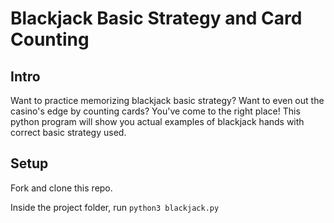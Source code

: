 # Blackjack Basic Strategy and Card Counting

## Intro

Want to practice memorizing blackjack basic strategy? Want to even out the casino's edge by counting cards? You've come to the right place! This python program will show you actual examples of blackjack hands with correct basic strategy used. 

## Setup

Fork and clone this repo.

Inside the project folder, run `python3 blackjack.py`


<!-- # March Madness Simulator

Every March Madness bracket has the potential to win its respective pool. However, 
some brackets have much better chances than others.

## Gathering the Data

In order to form a system that maximizes expected outcome in a pool, I first had to gather data based on how users pick their brackets. [Yahoo](https://tournament.fantasysports.yahoo.com/t1/pickdistribution) gathers the picks from every user who submits a bracket in any given pool, and shows the percetage of people who picked particular teams in any given game. Using this data, I created a [user picks API](https://marchmadnessapi.herokuapp.com/api/popPicksTournament) in order to simulate various brackets using the odds that Yahoo users entered in for their brackets.

Alongside the Yahoo user picks, I needed a gold standard input of simulated picks in order to compare against. I chose to use [FiveThirtyEight's](https://projects.fivethirtyeight.com/2019-march-madness-predictions/) trusty March Madness model, given their strong reputation with data analysis and forecasting. Using this model, I created [another API](https://marchmadnessapi.herokuapp.com/api/538Tournament) in order to simulate the user picks against the more likely scenarios from FiveThirtyEight.   

## Bringing it Together With the User Interface

No simulator would be complete without the ability to compare one's own selections against that of the the different models. The interface I created allows the user to input all of important information about their pool and bracket in order to compare themselves against the results of the masses. 

After entering their pool entry fee, number of participants, percentage of the pot going to the top three winners, custom scoring system, and last but not least, the actual bracket itself, the user can then cue the bracket for submission and submit it into the simulation. After waiting a few seconds for the thousands of simulations to complete, the user can then see the odds that their bracket finishes in first, finishes in the top 3, their prize winning expected value, and the percent chance that a random bracket in their pool finishes in first place.


## How it all works

The simulator works through a series of nested loops throughout the code. The amount of participants specified in the interface are all run separately using the Yahoo API data. For example, in the first round matchup of the 2019 tournament between Maryland and Belmont, Yahoo users picked Maryland 69% of the time, and Belmont 31% of the time. Therefore, during the simulations, each bracket had a 69% of Maryland advancing, and a 31% chance of Belmont advancing.

For each simulation of brackets, a FiveThirtyEight bracket was also simulated in order to score the brackets against. Using that same matchup as above, FiveThirtyEight's model had Maryland with a 62% chance of winning, and Belmont with a 38% chance of winning. With each simulation, a FiveThirtyEight bracket was produced, with Maryland adanving in 62% of simuluations and Belmont advancing in 38% of simulations. In the FiveThirtyEight results with Maryland winner, if a particular bracket also had Maryland winning, that bracket would be awarded with the amount of points the user specified in the interface. If the FiveThirtyeight results had Maryland winning but the bracket pushed through Belmont, no points would be awarded.

The same logic applies to the bracket entered in through the user interface. This bracket is compared to the FiveThirtyEight simulated results, and is then pushed into a standings of the amount of Yahoo brackets that are specified when the user identifies how many participants are in the pool. After scoring the user bracket compared to a changing FiveThirtyEight bracket for each simulation and different Yahoo brackets for each participant in each simulation, data is produced to show how well the user bracket is likely to do in the pool.  -->

